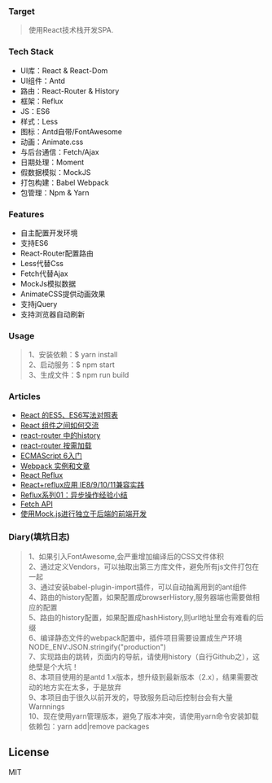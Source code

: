 ### Target
> 使用React技术栈开发SPA.

### Tech Stack
* UI库：React & React-Dom
* UI组件：Antd
* 路由：React-Router & History
* 框架：Reflux
* JS：ES6 
* 样式：Less
* 图标：Antd自带/FontAwesome
* 动画：Animate.css
* 与后台通信：Fetch/Ajax
* 日期处理：Moment
* 假数据模拟：MockJS
* 打包构建：Babel Webpack
* 包管理：Npm & Yarn

### Features
* 自主配置开发环境
* 支持ES6
* React-Router配置路由
* Less代替Css
* Fetch代替Ajax
* MockJs模拟数据
* AnimateCSS提供动画效果
* 支持jQuery
* 支持浏览器自动刷新

### Usage
> 1、安装依赖：$ yarn install  
> 2、启动服务：$ npm start  
> 3、生成文件：$ npm run build  

### Articles
* [React 的ES5、ES6写法对照表](http://bbs.reactnative.cn/topic/15/react-react-native-%E7%9A%84es5-es6%E5%86%99%E6%B3%95%E5%AF%B9%E7%85%A7%E8%A1%A8)
* [React 组件之间如何交流](http://www.tuicool.com/articles/AzQzEbq)
* [react-router 中的history](https://zhuanlan.zhihu.com/p/20799258?refer=jscss)
* [react-router 按需加载](https://segmentfault.com/a/1190000007141049)
* [ECMAScript 6入门](http://es6.ruanyifeng.com/)
* [Webpack 实例和文章](https://github.com/JasonBai007/webpack-starter-kit)
* [React Reflux](https://segmentfault.com/a/1190000002793786)
* [React+reflux应用 IE8/9/10/11兼容实践](https://segmentfault.com/a/1190000005794242#articleHeader9)
* [Reflux系列01：异步操作经验小结](https://segmentfault.com/a/1190000004250062)
* [Fetch API](https://github.github.io/fetch/)
* [使用Mock.js进行独立于后端的前端开发](https://segmentfault.com/a/1190000003087224)

### Diary(填坑日志)
> 1、如果引入FontAwesome,会严重增加编译后的CSS文件体积  
> 2、通过定义Vendors，可以抽取出第三方库文件，避免所有js文件打包在一起  
> 3、通过安装babel-plugin-import插件，可以自动抽离用到的ant组件  
> 4、路由的history配置，如果配置成browserHistory,服务器端也需要做相应的配置  
> 5、路由的history配置，如果配置成hashHistory,则url地址里会有难看的后缀  
> 6、编译静态文件的webpack配置中，插件项目需要设置成生产环境NODE_ENV:JSON.stringify("production")  
> 7、实现路由的跳转，页面内的导航，请使用history（自行Github之），这绝壁是个大坑！  
> 8、本项目使用的是antd 1.x版本，想升级到最新版本（2.x），结果需要改动的地方实在太多，于是放弃  
> 9、本项目由于很久以前开发的，导致服务启动后控制台会有大量Warnnings  
> 10、现在使用yarn管理版本，避免了版本冲突，请使用yarn命令安装卸载依赖包：yarn add|remove packages  
 
License
----

MIT
